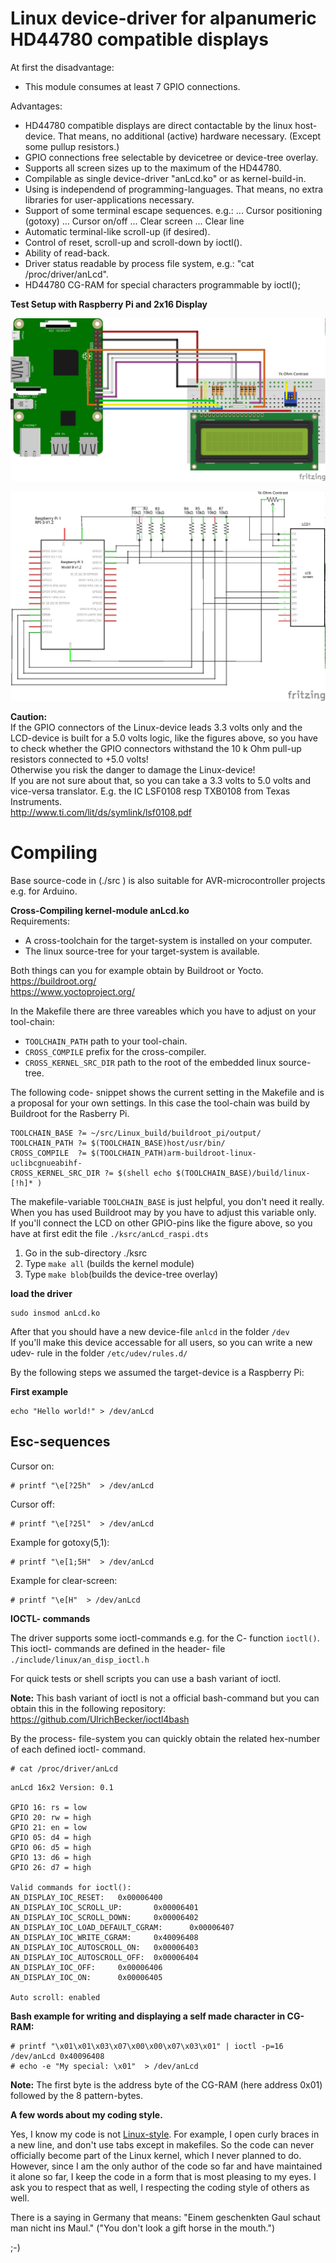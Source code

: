 # Linux device-driver for alpanumeric HD44780 compatible displays

At first the disadvantage:
- This module consumes at least 7 GPIO connections.

Advantages:
- HD44780 compatible displays are direct contactable by the linux host-device.
  That means, no additional (active) hardware necessary. (Except some pullup resistors.)
- GPIO connections free selectable by devicetree or device-tree overlay.
- Supports all screen sizes up to the maximum of the HD44780.
- Compilable as single device-driver "anLcd.ko" or as kernel-build-in.
- Using is independend of programming-languages. That means, no extra libraries for
  user-applications necessary.
- Support of some terminal escape sequences. e.g.:
... Cursor positioning (gotoxy)
... Cursor on/off
... Clear screen
... Clear line
- Automatic terminal-like scroll-up (if desired).
- Control of reset, scroll-up and scroll-down by ioctl().
- Ability of read-back.
- Driver status readable by process file system, e.g.: "cat /proc/driver/anLcd".
- HD44780 CG-RAM for special characters programmable by ioctl();

<b>Test Setup with Raspberry Pi and 2x16 Display</b>

![test setup](./doc/test_setup_Breadboard.png)

![test setup](./doc/test_setup_Schaltplan.png)

**Caution:**</br>
If the GPIO connectors of the Linux-device leads 3.3 volts only and the LCD-device
is built for a 5.0 volts logic, like the figures above, so you have to check whether 
the GPIO connectors withstand the 10 k Ohm pull-up resistors connected to +5.0 volts!</br>
Otherwise you risk the danger to damage the Linux-device!</br>
If you are not sure about that, so you can take a 3.3 volts to 5.0 volts
and vice-versa translator.
E.g. the IC LSF0108 resp TXB0108 from Texas Instruments.</br>
http://www.ti.com/lit/ds/symlink/lsf0108.pdf

# Compiling

Base source-code in (./src ) is also suitable for AVR-microcontroller projects
e.g. for Arduino.

**Cross-Compiling kernel-module anLcd.ko**</br>
Requirements:
- A cross-toolchain for the target-system is installed on your computer.
- The linux source-tree for your target-system is available.

Both things can you for example obtain by Buildroot or Yocto.</br>
https://buildroot.org/ </br>
https://www.yoctoproject.org/ </br>

In the Makefile there are three vareables which you have to adjust on your tool-chain:
- ```TOOLCHAIN_PATH``` path to your tool-chain.
- ```CROSS_COMPILE``` prefix for the cross-compiler.
- ```CROSS_KERNEL_SRC_DIR``` path to the root of the embedded linux source-tree.

The following code- snippet shows the current setting in the Makefile and is a
proposal for your own settings. In this case the tool-chain was build by Buildroot for the Rasberry Pi.
```
TOOLCHAIN_BASE ?= ~/src/Linux_build/buildroot_pi/output/
TOOLCHAIN_PATH ?= $(TOOLCHAIN_BASE)host/usr/bin/
CROSS_COMPILE  ?= $(TOOLCHAIN_PATH)arm-buildroot-linux-uclibcgnueabihf-
CROSS_KERNEL_SRC_DIR ?= $(shell echo $(TOOLCHAIN_BASE)/build/linux-[!h]* )
```
The makefile-variable ```TOOLCHAIN_BASE``` is just helpful, you don't need it really.</br>
When you has used Buildroot may by you have to adjust this variable only.</br>
If you'll connect the LCD on other GPIO-pins like the figure above, so you have at first
edit the file ```./ksrc/anLcd_raspi.dts```

1) Go in the sub-directory ./ksrc
2) Type ```make all``` (builds the kernel module)
3) Type ```make blob```(builds the device-tree overlay)

**load the driver**
```
sudo insmod anLcd.ko
```
After that you should have a new device-file ```anlcd``` in the folder ```/dev```</br>
If you'll make this device accessable for all users, so you can write a new
udev- rule in the folder ```/etc/udev/rules.d/```</br>

By the following steps we assumed the target-device is a Raspberry Pi:</br>


**First example**
```
echo "Hello world!" > /dev/anLcd
```
## Esc-sequences
Cursor on:
```
# printf "\e[?25h"  > /dev/anLcd
```
Cursor off:
```
# printf "\e[?25l"  > /dev/anLcd
```
Example for gotoxy(5,1):
```
# printf "\e[1;5H"  > /dev/anLcd
```
Example for clear-screen:
```
# printf "\e[H"  > /dev/anLcd
```


**IOCTL- commands**

The driver supports some ioctl-commands e.g. for the C- function ```ioctl()```.
This ioctl- commands are defined in the header- file ```./include/linux/an_disp_ioctl.h```

For quick tests or shell scripts you can use a bash variant of ioctl.

**Note:** 
This bash variant of ioctl is not a official bash-command but you can obtain this in the following repository:
https://github.com/UlrichBecker/ioctl4bash

By the process- file-system you can quickly obtain the related hex-number of
each defined ioctl- command.
```
# cat /proc/driver/anLcd 
```
```
anLcd 16x2 Version: 0.1

GPIO 16: rs = low
GPIO 20: rw = high
GPIO 21: en = low
GPIO 05: d4 = high
GPIO 06: d5 = high
GPIO 13: d6 = high
GPIO 26: d7 = high

Valid commands for ioctl():
AN_DISPLAY_IOC_RESET:   0x00006400
AN_DISPLAY_IOC_SCROLL_UP:       0x00006401
AN_DISPLAY_IOC_SCROLL_DOWN:     0x00006402
AN_DISPLAY_IOC_LOAD_DEFAULT_CGRAM:      0x00006407
AN_DISPLAY_IOC_WRITE_CGRAM:     0x40096408
AN_DISPLAY_IOC_AUTOSCROLL_ON:   0x00006403
AN_DISPLAY_IOC_AUTOSCROLL_OFF:  0x00006404
AN_DISPLAY_IOC_OFF:     0x00006406
AN_DISPLAY_IOC_ON:      0x00006405

Auto scroll: enabled
```
**Bash example for writing and displaying a self made character in CG-RAM:**
```
# printf "\x01\x01\x03\x07\x00\x00\x07\x03\x01" | ioctl -p=16 /dev/anLcd 0x40096408
# echo -e "My special: \x01"  > /dev/anLcd
```
**Note:** The first byte is the address byte of the CG-RAM (here address 0x01) followed by the 8 pattern-bytes.

**A few words about my coding style.**

Yes, I know my code is not [Linux-style](https://www.kernel.org/doc/html/latest/process/coding-style.html).
For example, I open curly braces in a new line, and don't use tabs except in makefiles.
So the code can never officially become part of the Linux kernel, which I never planned to do.
However, since I am the only author of the code so far and have maintained it alone so far, I keep the code in a form that is most pleasing to my eyes.
I ask you to respect that as well, I respecting the coding style of others as well.

There is a saying in Germany that means: "Einem geschenkten Gaul schaut man nicht ins Maul." ("You don't look a gift horse in the mouth.")

;-)


